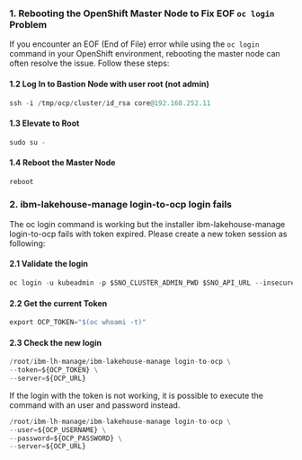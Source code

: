 ### 1. Rebooting the OpenShift Master Node to Fix EOF `oc login` Problem
If you encounter an EOF (End of File) error while using the `oc login` command in your OpenShift environment, rebooting the master node can often resolve the issue. Follow these steps:
#### 1.2 Log In to Bastion Node with user root (not admin)
```py linenums="1"
ssh -i /tmp/ocp/cluster/id_rsa core@192.168.252.11
```
#### 1.3 Elevate to Root
```py linenums="1"
sudo su -
```
#### 1.4 Reboot the Master Node
```py linenums="1"
reboot
```


### 2. ibm-lakehouse-manage login-to-ocp login fails
The oc login command is working but the installer ibm-lakehouse-manage login-to-ocp fails with token expired. Please create a new token session as following:

#### 2.1 Validate the login
```py linenums="1"
oc login -u kubeadmin -p $SNO_CLUSTER_ADMIN_PWD $SNO_API_URL --insecure-skip-tls-verify
```
#### 2.2 Get the current Token
```py linenums="1"
export OCP_TOKEN="$(oc whoami -t)"
```
#### 2.3 Check the new login
```py linenums="1"
/root/ibm-lh-manage/ibm-lakehouse-manage login-to-ocp \
--token=${OCP_TOKEN} \
--server=${OCP_URL}
```
If the login with the token is not working, it is possible to execute the command with an user and password instead.

```py linenums="1"
/root/ibm-lh-manage/ibm-lakehouse-manage login-to-ocp \
--user=${OCP_USERNAME} \
--password=${OCP_PASSWORD} \
--server=${OCP_URL}
```
